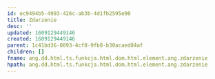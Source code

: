 ```yaml
---
id: ec9494b5-4993-426c-ab3b-4d1fb2595e90
title: Zdarzenie
desc: ''
updated: 1609129449146
created: 1609129449146
parent: 1c41bd36-0893-4cf8-9fb8-b30acaed84af
children: []
fname: ang.dd.html.ts.funkcja.html.dom.html.element.ang.zdarzenie
hpath: ang.dd.html.ts.funkcja.html.dom.html.element.ang.zdarzenie
---
```



